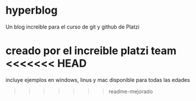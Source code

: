 # hyperblog
Un blog increible para el curso de git y github de Platzi 

creado por el increible platzi team 
<<<<<<< HEAD
=======
incluye ejemplos en windows, linus y mac
disponible para todas las edades  
>>>>>>> readme-mejorado
